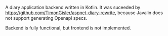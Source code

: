 A diary application backend written in Kotlin.
It was suceeded by https://github.com/TimonGisler/aspnet-diary-rewrite, because Javalin does not support generating Openapi specs.

Backend is fully functional, but frontend is not implemented.
